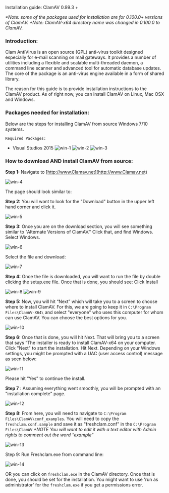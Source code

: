 Installation guide: ClamAV 0.99.3 +

_*Note: some of the packages used for installation are for 0.100.0+ versions of ClamAV._
_*Note: ClamAV-x64 directory name was changed in 0.100.0 to ClamAV._

### Introduction:

Clam AntiVirus is an open source (GPL) anti-virus toolkit designed especially
for e-mail scanning on mail gateways. It provides a number of utilities including
a flexible and scalable multi-threaded daemon, a command line scanner and advanced
tool for automatic database updates. The core of the package is an anti-virus engine
available in a form of shared library.

The reason for this guide is to provide installation instructions to the ClamAV product.
As of right now, you can install ClamAV on Linux, Mac OSX and Windows.

### Packages needed for installation:

Below are the steps for installing ClamAV from source Windows 7/10 systems.

```
Required Packages:
```

- Visual Studios 2015
![win-1](https://github.com/Cisco-Talos/clamav-faq/blob/master/manual/pictures_4_markdown/Windows/win-1.jpg)
![win-2](https://github.com/Cisco-Talos/clamav-faq/blob/master/manual/pictures_4_markdown/Windows/win-2.jpg)
![win-3](https://github.com/Cisco-Talos/clamav-faq/blob/master/manual/pictures_4_markdown/Windows/win-3.jpg)

### How to download AND install ClamAV from source:

**Step 1:**
Navigate to [http://www.Clamav.net](http://www.Clamav.net)

![win-4](https://github.com/Cisco-Talos/clamav-faq/blob/master/manual/pictures_4_markdown/Windows/win-4.jpg)

The page should look similar to:

**Step 2:**
You will want to look for the "Download" button in the upper left hand corner and click it.

![win-5](https://github.com/Cisco-Talos/clamav-faq/blob/master/manual/pictures_4_markdown/Windows/win-5.jpg)

**Step 3:**
Once you are on the download section, you will see something similar to "Alternate Versions of
ClamAV." Click that, and find Windows. Select Windows.

![win-6](https://github.com/Cisco-Talos/clamav-faq/blob/master/manual/pictures_4_markdown/Windows/win-6.jpg)

Select the file and download:

![win-7](https://github.com/Cisco-Talos/clamav-faq/blob/master/manual/pictures_4_markdown/Windows/win-7.jpg)

**Step 4:**
Once the file is downloaded, you will want to run the file by double clicking the setup.exe file.
Once that is done, you should see: Click Install

![win-8](https://github.com/Cisco-Talos/clamav-faq/blob/master/manual/pictures_4_markdown/Windows/win-8.jpg)
![win-9](https://github.com/Cisco-Talos/clamav-faq/blob/master/manual/pictures_4_markdown/Windows/win-9.jpg)

**Step 5:**
Now, you will hit “Next” which will take you to a screen to choose where to install ClamAV. For
this, we are going to keep it in `C:\Program Files\ClamAV-X64\` and select "everyone" who uses
this computer for whom can use ClamAV. You can choose the best options for you.

![win-10](https://github.com/Cisco-Talos/clamav-faq/blob/master/manual/pictures_4_markdown/Windows/win-10.jpg)

**Step 6:**
Once that is done, you will hit Next. That will bring you to a screen that says “The installer is
ready to install ClamAV-x64 on your computer. Click "Next" to start the installation.
Hit Next.
Depending on your Windows settings, you might be prompted with a UAC (user access control)
message as seen below:

![win-11](https://github.com/Cisco-Talos/clamav-faq/blob/master/manual/pictures_4_markdown/Windows/win-11.jpg)

Please hit “Yes” to continue the install.

**Step 7** :
Assuming everything went smoothly, you will be prompted with an "installation complete" page.

![win-12](https://github.com/Cisco-Talos/clamav-faq/blob/master/manual/pictures_4_markdown/Windows/win-12.jpg)

**Step 8:**
From here, you will need to navigate to `C:\Program Files\ClamAV\conf_examples`.
You will need to copy the `freshclam.conf.sample` and save it as "freshclam.conf" in the
`C:\Program Files\ClamAV`
_*NOTE You will want to edit it with a text editor with Admin rights to comment out the word “example”_

![win-13](https://github.com/Cisco-Talos/clamav-faq/blob/master/manual/pictures_4_markdown/Windows/win-13.jpg)

Step 9:
Run Freshclam.exe from command line:

![win-14](https://github.com/Cisco-Talos/clamav-faq/blob/master/manual/pictures_4_markdown/Windows/win-14.jpg)

OR you can click on `freshclam.exe` in the ClamAV directory. Once that is done, you should be set for the
installation. You might want to use 'run as administrator' for the `freshclam.exe` if you get a permissions error.



